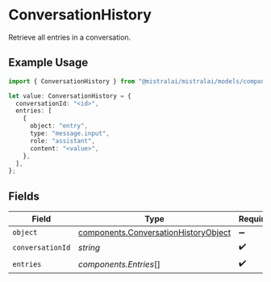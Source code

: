 # ConversationHistory

Retrieve all entries in a conversation.

## Example Usage

```typescript
import { ConversationHistory } from "@mistralai/mistralai/models/components";

let value: ConversationHistory = {
  conversationId: "<id>",
  entries: [
    {
      object: "entry",
      type: "message.input",
      role: "assistant",
      content: "<value>",
    },
  ],
};
```

## Fields

| Field                                                                                        | Type                                                                                         | Required                                                                                     | Description                                                                                  |
| -------------------------------------------------------------------------------------------- | -------------------------------------------------------------------------------------------- | -------------------------------------------------------------------------------------------- | -------------------------------------------------------------------------------------------- |
| `object`                                                                                     | [components.ConversationHistoryObject](../../models/components/conversationhistoryobject.md) | :heavy_minus_sign:                                                                           | N/A                                                                                          |
| `conversationId`                                                                             | *string*                                                                                     | :heavy_check_mark:                                                                           | N/A                                                                                          |
| `entries`                                                                                    | *components.Entries*[]                                                                       | :heavy_check_mark:                                                                           | N/A                                                                                          |